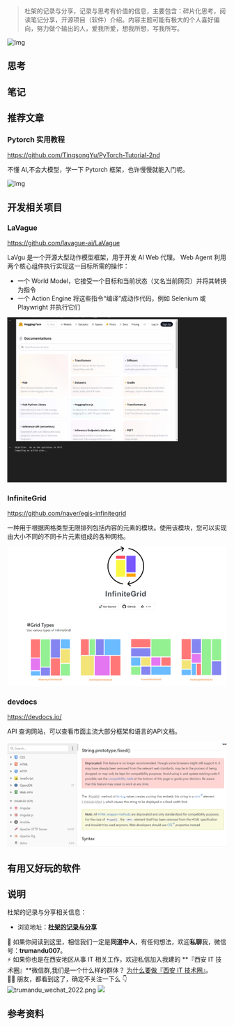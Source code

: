 > 杜架的记录与分享，记录与思考有价值的信息，主要包含：碎片化思考，阅读笔记分享，开源项目（软件）介绍。内容主题可能有极大的个人喜好偏向，努力做个输出的人，爱我所爱，想我所想，写我所写。

![Img]()

## 思考

## 笔记

## 推荐文章

### Pytorch 实用教程

https://github.com/TingsongYu/PyTorch-Tutorial-2nd

不懂 AI,不会大模型，学一下 Pytorch 框架，也许慢慢就能入门呢。

![Img](https://static.trumandu.top/yank-note-picgo-img-20240717150044.png)

## 开发相关项目

### LaVague

https://github.com/lavague-ai/LaVague

LaVgu 是一个开源大型动作模型框架，用于开发 AI Web 代理。
Web Agent 利用两个核心组件执行实现这一目标所需的操作：

-   一个 World Model，它接受一个目标和当前状态（又名当前网页）并将其转换为指令
-   一个 Action Engine 将这些指令“编译”成动作代码，例如 Selenium 或 Playwright 并执行它们

![demo_agent](/images/杜架的记录与分享%28008期%29.md/img-20240724094451.gif)

### InfiniteGrid

https://github.com/naver/egjs-infinitegrid

一种用于根据网格类型无限排列包括内容的元素的模块。使用该模块，您可以实现由大小不同的不同卡片元素组成的各种网格。

![Img](/images/杜架的记录与分享%28008期%29.md/img-20240724131000.png)

### devdocs
https://devdocs.io/

API 查询网站，可以查看市面主流大部分框架和语言的API文档。

![Img](/images/杜架的记录与分享%28008期%29.md/img-20240726094657.png)



## 有用又好玩的软件

## 说明

杜架的记录与分享相关信息：

-   浏览地址：[**杜架的记录与分享**](http://blog.trumandu.top/categories/杜架的记录与分享/)

🙌 如果你阅读到这里，相信我们一定是**同道中人**，有任何想法，欢迎**私聊**我，微信号：**trumandu007**。<br />⚡️ 如果你也是在西安地区从事 IT 相关工作，欢迎私信加入我建的 **『西安 IT 技术圈』**微信群,我们是一个什么样的群体？ [为什么要做『西安 IT 技术圈』](https://mp.weixin.qq.com/s?__biz=MzI4NTMwNTQ5Mg==&mid=2247483684&idx=1&sn=4c1f96c16463601a7e220a06649f4cd3)。<br />👬🏻 朋友，都看到这了，确定不关注一下么 👇<br />
![trumandu_wechat_2022.png](http://static.trumandu.top/trumandu_wechat_2022.png)
![](https://static.trumandu.top/view_good_share.gif)

## 参考资料
